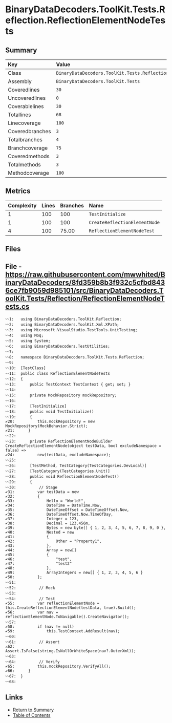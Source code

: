 ﻿# BinaryDataDecoders.ToolKit.Tests.Reflection.ReflectionElementNodeTests

## Summary

| Key             | Value                                                                    |
| :-------------- | :----------------------------------------------------------------------- |
| Class           | `BinaryDataDecoders.ToolKit.Tests.Reflection.ReflectionElementNodeTests` |
| Assembly        | `BinaryDataDecoders.ToolKit.Tests`                                       |
| Coveredlines    | `30`                                                                     |
| Uncoveredlines  | `0`                                                                      |
| Coverablelines  | `30`                                                                     |
| Totallines      | `68`                                                                     |
| Linecoverage    | `100`                                                                    |
| Coveredbranches | `3`                                                                      |
| Totalbranches   | `4`                                                                      |
| Branchcoverage  | `75`                                                                     |
| Coveredmethods  | `3`                                                                      |
| Totalmethods    | `3`                                                                      |
| Methodcoverage  | `100`                                                                    |

## Metrics

| Complexity | Lines | Branches | Name                          |
| :--------- | :---- | :------- | :---------------------------- |
| 1          | 100   | 100      | `TestInitialize`              |
| 1          | 100   | 100      | `CreateReflectionElementNode` |
| 4          | 100   | 75.00    | `ReflectionElementNodeTest`   |

## Files

## File - https://raw.githubusercontent.com/mwwhited/BinaryDataDecoders/8fd359b8b3f932c5cfbd8436ce7fb9059d985101/src/BinaryDataDecoders.ToolKit.Tests/Reflection/ReflectionElementNodeTests.cs

```CSharp
〰1:   using BinaryDataDecoders.ToolKit.Reflection;
〰2:   using BinaryDataDecoders.ToolKit.Xml.XPath;
〰3:   using Microsoft.VisualStudio.TestTools.UnitTesting;
〰4:   using Moq;
〰5:   using System;
〰6:   using BinaryDataDecoders.TestUtilities;
〰7:   
〰8:   namespace BinaryDataDecoders.ToolKit.Tests.Reflection;
〰9:   
〰10:  [TestClass]
〰11:  public class ReflectionElementNodeTests
〰12:  {
〰13:      public TestContext TestContext { get; set; }
〰14:  
〰15:      private MockRepository mockRepository;
〰16:  
〰17:      [TestInitialize]
〰18:      public void TestInitialize()
〰19:      {
✔20:          this.mockRepository = new MockRepository(MockBehavior.Strict);
✔21:      }
〰22:  
〰23:      private ReflectionElementNodeBuilder CreateReflectionElementNode(object testData, bool excludeNamespace = false) =>
✔24:          new(testData, excludeNamespace);
〰25:  
〰26:      [TestMethod, TestCategory(TestCategories.DevLocal)]
〰27:      [TestCategory(TestCategories.Unit)]
〰28:      public void ReflectionElementNodeTest()
〰29:      {
〰30:          // Stage
✔31:          var testData = new
✔32:          {
✔33:              Hello = "World!",
✔34:              DateTime = DateTime.Now,
✔35:              DateTimeOffset = DateTimeOffset.Now,
✔36:              DateTimeOffset.Now.TimeOfDay,
✔37:              Integer = 123,
✔38:              Decimal = 123.456m,
✔39:              Bytes = new byte[] { 1, 2, 3, 4, 5, 6, 7, 8, 9, 0 },
✔40:              Nested = new
✔41:              {
✔42:                  Other = "Property1",
✔43:              },
✔44:              Array = new[]
✔45:              {
✔46:                  "test",
✔47:                  "test2"
✔48:              },
✔49:              ArrayIntegers = new[] { 1, 2, 3, 4, 5, 6 }
✔50:          };
〰51:  
〰52:          // Mock
〰53:  
〰54:          // Test
✔55:          var reflectionElementNode = this.CreateReflectionElementNode(testData, true).Build();
✔56:          var nav = reflectionElementNode.ToNavigable().CreateNavigator();
〰57:  
✔58:          if (nav != null)
✔59:              this.TestContext.AddResult(nav);
〰60:  
〰61:          // Assert
⚠62:          Assert.IsFalse(string.IsNullOrWhiteSpace(nav?.OuterXml));
〰63:  
〰64:          // Verify
✔65:          this.mockRepository.VerifyAll();
✔66:      }
〰67:  }
〰68:  
```

## Links

* [Return to Summary](Summary.md)
* [Table of Contents](../TOC.md)

